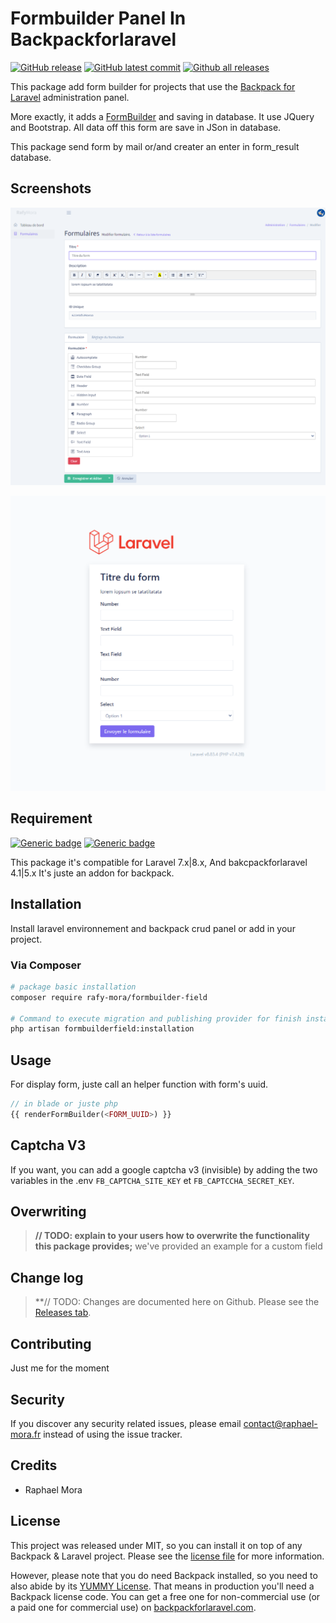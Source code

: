 # Formbuilder Panel In Backpackforlaravel

[![GitHub release](https://img.shields.io/github/release/RafyMora/formbuilder-field.svg?style=flat-square)](https://GitHub.com/RafyMora/formbuilder-field/releases/)
[![GitHub latest commit](https://img.shields.io/github/last-commit/RafyMora/formbuilder-field.svg?style=flat-square)](https://github.com/RafyMora/formbuilder-field/commit/main/)
[![Github all releases](https://img.shields.io/github/downloads/RafyMora/formbuilder-field/total.svg?style=flat-square)](https://GitHub.com/RafyMora/formbuilder-field/releases/)

<!--- [![Latest Version on Packagist][ico-version]][link-packagist] -->
<!--- [![Total Downloads][ico-downloads]][link-downloads] -->

This package add form builder for projects that use the [Backpack for Laravel](https://backpackforlaravel.com/) administration panel.

More exactly, it adds a [FormBuilder](https://formbuilder.online/) and saving in database. It use JQuery and Bootstrap. All data off this form are save in JSon in database.

This package send form by mail or/and creater an enter in form_result database.

## Screenshots

![Form Builder Admin Panel](https://github.com/RafyMora/formbuilder-field/blob/dev/resources/assets/images/screenshot_2022-04-23-160120.png)

![Form Builder Rendered](https://github.com/RafyMora/formbuilder-field/blob/dev/resources/assets/images/screenshot-render_2022-04-23-160120.png)

## Requirement

[![Generic badge](https://img.shields.io/badge/backpackforlaravel->v4.1-blue.svg?style=flat-square)](https://backpackforlaravel.com/)
[![Generic badge](https://img.shields.io/badge/php->v7.4-blue.svg?style=flat-square)](https://backpackforlaravel.com/)

This package it's compatible for Laravel 7.x|8.x, And bakcpackforlaravel 4.1|5.x
It's juste an addon for backpack.

## Installation

Install laravel environnement and backpack crud panel or add in your project.

### Via Composer

``` bash
# package basic installation
composer require rafy-mora/formbuilder-field

# Command to execute migration and publishing provider for finish installation
php artisan formbuilderfield:installation
```

## Usage

For display form, juste call an helper function with form's uuid.

``` php
// in blade or juste php
{{ renderFormBuilder(<FORM_UUID>) }}
```

## Captcha V3

If you want, you can add a google captcha v3 (invisible) by adding the two variables in the .env `FB_CAPTCHA_SITE_KEY` et `FB_CAPTCCHA_SECRET_KEY`.

## Overwriting

> **// TODO: explain to your users how to overwrite the functionality this package provides;**
> we've provided an example for a custom field

## Change log

>**// TODO: Changes are documented here on Github. Please see the [Releases tab](https://github.com/rafymora/formbuilder-field/releases).

## Contributing

Just me for the moment

## Security

If you discover any security related issues, please email contact@raphael-mora.fr instead of using the issue tracker.

## Credits

- Raphael Mora

## License

This project was released under MIT, so you can install it on top of any Backpack & Laravel project. Please see the [license file](license.md) for more information. 

However, please note that you do need Backpack installed, so you need to also abide by its [YUMMY License](https://github.com/Laravel-Backpack/CRUD/blob/master/LICENSE.md). That means in production you'll need a Backpack license code. You can get a free one for non-commercial use (or a paid one for commercial use) on [backpackforlaravel.com](https://backpackforlaravel.com).


[ico-version]: https://img.shields.io/packagist/v/rafy-mora/formbuilder-field.svg?style=flat-square
[ico-downloads]: https://img.shields.io/packagist/dt/rafy-mora/formbuilder-field.svg?style=flat-square

[link-packagist]: https://packagist.org/packages/rafy-mora/formbuilder-field
[link-downloads]: https://packagist.org/packages/rafy-mora/formbuilder-field
[link-author]: https://github.com/rafymora
[link-contributors]: ../../contributors
